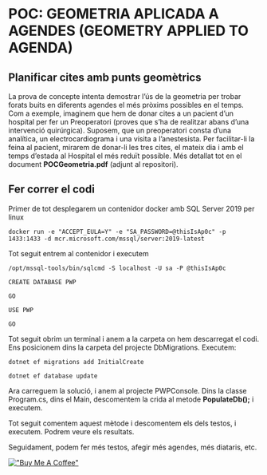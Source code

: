 # POC: GEOMETRIA APLICADA A AGENDES (GEOMETRY APPLIED TO AGENDA)
## Planificar cites amb punts geomètrics

La prova de concepte intenta demostrar l’ús de la geometria per trobar forats buits en diferents  agendes el més pròxims possibles en el temps.
Com a exemple,  imaginem que hem de donar cites a un pacient d’un hospital per fer un Preoperatori (proves que s’ha de realitzar abans d’una intervenció quirúrgica). Suposem, que un preoperatori consta d’una analítica, un electrocardiograma i una visita a l’anestesista. Per facilitar-li la feina al pacient, mirarem de donar-li les tres cites, el mateix dia i amb el temps d’estada al Hospital el més reduït possible.
Més detallat tot en el document **POCGeometria.pdf** (adjunt al repositori).

## Fer correr el codi
Primer de tot desplegarem un contenidor docker amb SQL Server 2019 per linux

``docker run -e "ACCEPT_EULA=Y" -e "SA_PASSWORD=@thisIsAp0c" -p 1433:1433 -d mcr.microsoft.com/mssql/server:2019-latest ``

Tot seguit entrem al contenidor i executem 

``/opt/mssql-tools/bin/sqlcmd -S localhost -U sa -P @thisIsAp0c``

``CREATE DATABASE PWP``

``GO``

``USE PWP``

``GO``

Tot seguit obrim un terminal i anem a la carpeta on hem descarregat el codi. Ens posicionem dins la carpeta del projecte DbMigrations. Executem:

``dotnet ef migrations add InitialCreate``

``dotnet ef database update``

Ara carreguem la solució, i anem al projecte PWPConsole. Dins la classe Program.cs, dins el Main, descomentem la crida al metode  **PopulateDb();** i executem.

Tot seguit comentem aquest mètode i descomentem els dels testos, i executem. Podrem veure els resultats.

Seguidament, podem fer més testos, afegir més agendes, més diataris, etc.



[!["Buy Me A Coffee"](https://www.buymeacoffee.com/assets/img/custom_images/orange_img.png)](https://www.buymeacoffee.com/jcastellsgH)

